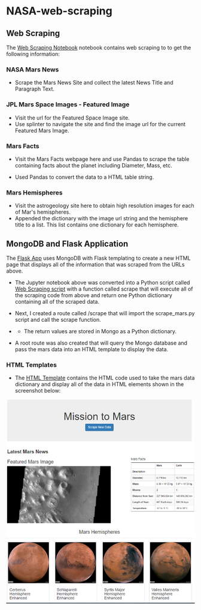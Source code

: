 # NASA-web-scraping

## Web Scraping

The [Web Scraping Notebook](./mission_to_mars.ipynb) notebook contains web scraping to to get the following information:

### NASA Mars News

* Scrape the Mars News Site and collect the latest News Title and Paragraph Text.

### JPL Mars Space Images - Featured Image

* Visit the url for the Featured Space Image site.
* Use splinter to navigate the site and find the image url for the current Featured Mars Image.

### Mars Facts

* Visit the Mars Facts webpage here and use Pandas to scrape the table containing facts about the planet including Diameter, Mass, etc.

* Used Pandas to convert the data to a HTML table string.

### Mars Hemispheres

* Visit the astrogeology site here to obtain high resolution images for each of Mar's hemispheres.
* Appended the dictionary with the image url string and the hemisphere title to a list. This list contains one dictionary for each hemisphere.

## MongoDB and Flask Application

The [Flask App](./app.py) uses MongoDB with Flask templating to create a new HTML page that displays all of the information that was scraped from the URLs above.

* The Jupyter notebook above was converted into a Python script called [Web Scraping script](./scrape_mars.py) with a function called scrape that will execute all of the scraping code from above and return one Python dictionary containing all of the scraped data.

* Next, I created a route called /scrape that will import the scrape_mars.py script and call the scrape function.
* * The return values are stored in Mongo as a Python dictionary.
* A root route was also created that will query the Mongo database and pass the mars data into an HTML template to display the data.

### HTML Templates

* The [HTML Template](./templates/index.html) contains the HTML code used  to take the mars data dictionary and display all of the data in HTML elements shown in the screenshot below:

![Mars Web App](./screenshots/app_screenshot.PNG)
